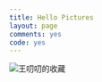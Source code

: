 ```yaml
---
title: Hello Pictures
layout: page
comments: yes
code: yes
---
```


![王叨叨的收藏](https://source.unsplash.com/user/wangdaodao/likes)